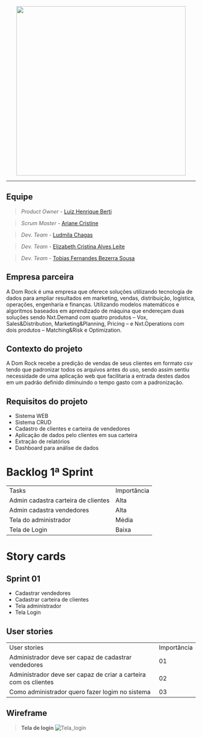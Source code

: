 <div align="center">
<img src="https://user-images.githubusercontent.com/111543077/221851635-1632a9e0-bc1f-4423-9636-6a4f7ea690fc.png" width="450px" />
</div>

-------
## Equipe

> *Product Owner* - [Luiz Henrique Berti](https://www.linkedin.com/in/luiz-henrique-berti-235a7a19b/)

> *Scrum Master* - [Ariane Cristine](https://www.linkedin.com/in/ariane-sousa77)

> *Dev. Team* - [Ludmila Chagas](https://www.linkedin.com/in/ludmila-mariana-chagas-273548187/)

> *Dev. Team* - [Elizabeth Cristina Alves Leite](https://www.linkedin.com/in/elizabeth-cristina-alves-leite-176a9416a)

> *Dev. Team* - [Tobias Fernandes Bezerra Sousa](https://www.linkedin.com/in/tobias-sousa-23bba822a)

## Empresa parceira

A Dom Rock é uma empresa que oferece soluções utilizando tecnologia de dados para ampliar resultados em marketing, vendas, distribuição, logística, operações, engenharia e finanças. 
Utilizando modelos matemáticos e algoritmos baseados em aprendizado de máquina que endereçam duas soluções sendo Nxt.Demand com quatro produtos – Vox, Sales&Distribution, Marketing&Planning, Pricing – e Nxt.Operations com dois produtos – Matching&Risk e Optimization.

## Contexto do projeto

A Dom Rock recebe a predição de vendas de seus clientes em formato csv tendo que padronizar todos os arquivos antes do uso, sendo assim sentiu necessidade de uma aplicação web que facilitaria a entrada destes dados em um padrão definido diminuindo o tempo gasto com a padronização.

## Requisitos do projeto
* Sistema WEB
* Sistema CRUD
* Cadastro de clientes e carteira de vendedores
* Aplicação de dados pelo clientes em sua carteira
* Extração de relatórios
* Dashboard para análise de dados



# Backlog 1ª Sprint

<table align="center">
  <tr>
   <td>Tasks</td>
   <td>Importância</td>
  </tr>

  <tr>
   <td>Admin cadastra carteira de clientes</td>
   <td>Alta</td>
  </tr>

  <tr>
   <td>Admin cadastra vendedores</td>
   <td>Alta</td>
  </tr>

  <tr>
   <td>Tela do administrador</td>
   <td>Média</td>
  </tr>
 
  <tr>
    <td>Tela de Login</td>
    <td>Baixa</td>
  </tr>
    
</table>

# Story cards

## Sprint 01
* Cadastrar vendedores
* Cadastrar carteira de clientes
* Tela administrador
* Tela Login 

## User stories

<table align="center">
  <tr>
   <td>User stories</td>
   <td>Importância</td>
  </tr>

  <tr>
   <td>Administrador deve ser capaz de cadastrar vendedores</td>
   <td>01</td>
  </tr>

  <tr>
   <td>Administrador deve ser capaz de criar a carteira com os clientes</td>
   <td>02</td>
  </tr>
  
  <tr>
   <td>Como administrador quero fazer logim no sistema</td>
   <td>03</td>
  </tr>
  
</table>


## Wireframe

> **Tela de login**
![Tela_login](https://user-images.githubusercontent.com/102214439/224860770-630d6773-b3e2-4448-83ec-255bc6701461.jpg)
